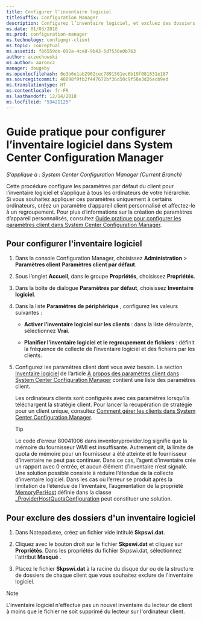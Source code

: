 ```yaml
---
title: Configurer l’inventaire logiciel
titleSuffix: Configuration Manager
description: Configurez l’inventaire logiciel, et excluez des dossiers de l’inventaire logiciel dans Configuration Manager.
ms.date: 01/03/2018
ms.prod: configuration-manager
ms.technology: configmgr-client
ms.topic: conceptual
ms.assetid: f86559de-092a-4ce8-9b43-5d7530e0b763
author: aczechowski
ms.author: aaroncz
manager: dougeby
ms.openlocfilehash: 0e3b6e1ab2962cec7891501ec6b19f081631e187
ms.sourcegitcommit: 48098f9fb2f447672bf36d50c9f58a3d26acb9ed
ms.translationtype: HT
ms.contentlocale: fr-FR
ms.lasthandoff: 12/14/2018
ms.locfileid: "53421125"
---
```

# <a name="how-to-configure-software-inventory-in-system-center-configuration-manager"></a>Guide pratique pour configurer l’inventaire logiciel dans System Center Configuration Manager

*S’applique à : System Center Configuration Manager (Current Branch)*

Cette procédure configure les paramètres par défaut du client pour l’inventaire logiciel et s’applique à tous les ordinateurs de votre hiérarchie. Si vous souhaitez appliquer ces paramètres uniquement à certains ordinateurs, créez un paramètre d’appareil client personnalisé et affectez-le à un regroupement. Pour plus d’informations sur la création de paramètres d’appareil personnalisés, consultez [Guide pratique pour configurer les paramètres client dans System Center Configuration Manager](../../../../core/clients/deploy/configure-client-settings.md).   

## <a name="to-configure-software-inventory"></a>Pour configurer l'inventaire logiciel  

1. Dans la console Configuration Manager, choisissez **Administration** > **Paramètres client**  **Paramètres client par défaut**.  

2. Sous l’onglet **Accueil**, dans le groupe **Propriétés**, choisissez **Propriétés**.  

3. Dans la boîte de dialogue **Paramètres par défaut**, choisissez **Inventaire logiciel**.  

4. Dans la liste **Paramètres de périphérique** , configurez les valeurs suivantes :  

   -   **Activer l’inventaire logiciel sur les clients** : dans la liste déroulante, sélectionnez **Vrai**.  

   -   **Planifier l’inventaire logiciel et le regroupement de fichiers** : définit la fréquence de collecte de l’inventaire logiciel et des fichiers par les clients.   

5. Configurez les paramètres client dont vous avez besoin. La section [Inventaire logiciel](../../../../core/clients/deploy/about-client-settings.md#software-inventory) de l’article [À propos des paramètres client dans System Center Configuration Manager](../../../../core/clients/deploy/about-client-settings.md) contient une liste des paramètres client.  

   Les ordinateurs clients sont configurés avec ces paramètres lorsqu'ils téléchargent la stratégie client. Pour lancer la récupération de stratégie pour un client unique, consultez [Comment gérer les clients dans System Center Configuration Manager](../../../../core/clients/manage/manage-clients.md).  

   > [!TIP]
   >   Le code d’erreur 80041006 dans inventoryprovider.log signifie que la mémoire du fournisseur WMI est insuffisante. Autrement dit, la limite de quota de mémoire pour un fournisseur a été atteinte et le fournisseur d’inventaire ne peut pas continuer.
   > Dans ce cas, l’agent d’inventaire crée un rapport avec 0 entrée, et aucun élément d’inventaire n’est signalé. <br/>
   > Une solution possible consiste à réduire l’étendue de la collecte d’inventaire logiciel. Dans les cas où l’erreur se produit après la limitation de l’étendue de l’inventaire, l’augmentation de la propriété [MemoryPerHost](https://blogs.technet.microsoft.com/askperf/2008/09/16/memory-and-handle-quotas-in-the-wmi-provider-service/) définie dans la classe [_ProviderHostQuotaConfiguration](https://msdn.microsoft.com/library/aa394671) peut constituer une solution.

<!--SMS.480648 include WMI Out of memory tip -->


## <a name="to-exclude-folders-from-software-inventory"></a>Pour exclure des dossiers d'un inventaire logiciel  

1.  Dans Notepad.exe, créez un fichier vide intitulé **Skpswi.dat**.  

2.  Cliquez avec le bouton droit sur le fichier **Skpswi.dat** et cliquez sur **Propriétés**. Dans les propriétés du fichier Skpswi.dat, sélectionnez l'attribut **Masqué** .  

3.  Placez le fichier **Skpswi.dat** à la racine du disque dur ou de la structure de dossiers de chaque client que vous souhaitez exclure de l'inventaire logiciel.  

> [!NOTE]  
>  L'inventaire logiciel n'effectue pas un nouvel inventaire du lecteur de client à moins que le fichier ne soit supprimé du lecteur sur l'ordinateur client.